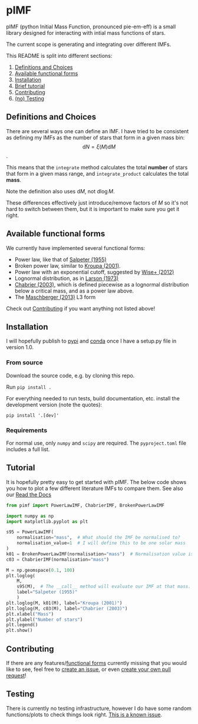 # pIMF
pIMF (python Initial Mass Function, pronounced pie-em-eff) is a small library designed for interacting with intial mass functions of stars.

The current scope is generating and integrating over different IMFs.

This README is split into different sections:
1. [Definitions and Choices](#definitions-and-choices)
2. [Available functional forms](#available-functional-forms)
3. [Installation](#installation)
4. [Brief tutorial](#tutorial)
5. [Contributing](#contributing)
6. [(no) Testing](#testing)

## Definitions and Choices
There are several ways one can define an IMF. I have tried to be consistent as defining my IMFs as the number of stars that form in a given mass bin: $$\mathrm{d}N = \xi(M)\mathrm{d}M$$.

This means that the `integrate` method calculates the total **number** of stars that form in a given mass range, and `integrate_product` calculates the total **mass**.

Note the definition also uses $\mathrm{d}M$, not $\mathrm{d}\log M$.

These differences effectively just introduce/remove factors of $M$ so it's not hard to switch between them, but it is important to make sure you get it right.

## Available functional forms
We currently have implemented several functional forms:
- Power law, like that of [Salpeter (1955)](https://ui.adsabs.harvard.edu/abs/1955ApJ...121..161S/abstract)
- Broken power law, similar to [Kroupa (2001)](https://ui.adsabs.harvard.edu/abs/2001MNRAS.322..231K/abstract).
- Power law with an exponential cutoff, suggested by [Wise+ (2012)](https://ui.adsabs.harvard.edu/abs/2012ApJ...745...50W/abstract)
- Lognormal distribution, as in [Larson (1973)](https://ui.adsabs.harvard.edu/abs/1973MNRAS.161..133L/abstract)
- [Chabrier (2003)](https://ui.adsabs.harvard.edu/abs/2003PASP..115..763C/abstract), which is defined piecewise as a lognormal distribution below a critical mass, and as a power law above.
- The [Maschberger (2013)](https://ui.adsabs.harvard.edu/abs/2013MNRAS.429.1725M/abstract) L3 form

Check out [Contributing](#contributing) if you want anything not listed above!

## Installation
I will hopefully publish to [pypi](https://pypi.org) and [conda](https://docs.conda.io/en/latest/) once I have a setup.py file in version 1.0.

### From source
Download the source code, e.g. by cloning this repo.

Run `pip install .`

For everything needed to run tests, build documentation, etc. install the development version (note the quotes):

`pip install '.[dev]'`

### Requirements
For normal use, only `numpy` and `scipy` are required. The `pyproject.toml` file includes a full list.

## Tutorial
It is hopefully pretty easy to get started with pIMF. The below code shows you how to plot a few different literature IMFs to compare them. See also our [Read the Docs](https://pimf.readthedocs.io/en/latest/)

```python
from pimf import PowerLawIMF, ChabrierIMF, BrokenPowerLawIMF

import numpy as np
import matplotlib.pyplot as plt

s95 = PowerLawIMF(
    normalisation="mass",  # What should the IMF be normalised to?
    normalisation_value=1  # I will define this to be one solar mass
)
k01 = BrokenPowerLawIMF(normalisation="mass")  # Normalisation value is 1 by default
c03 = ChabrierIMF(normalisation="mass")

M = np.geomspace(0.1, 100)
plt.loglog(
    M,
    s95(M),  # The __call__ method will evaluate our IMF at that mass.
    label="Salpeter (1955)"
    )
plt.loglog(M, k01(M), label="Kroupa (2001)")
plt.loglog(M, c03(M), label="Chabrier (2003)")
plt.xlabel("Mass")
plt.ylabel("Number of stars")
plt.legend()
plt.show()
```

## Contributing
If there are any features/[functional forms](#available-functional-forms) currently missing that you would like to see, feel free to [create an issue](https://github.com/E-W-Jones/pIMF/issues/new), or even [create your own pull request](https://github.com/E-W-Jones/pIMF/pulls)!

## Testing
There is currently no testing infrastructure, however I do have some random functions/plots to check things look right. [This is a known issue](https://github.com/E-W-Jones/pIMF/issues/2).